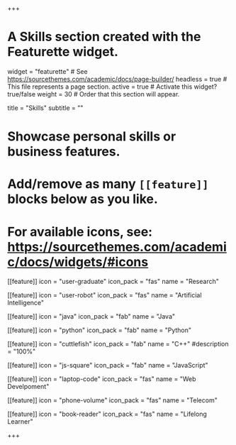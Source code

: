 +++
# A Skills section created with the Featurette widget.
widget = "featurette"  # See https://sourcethemes.com/academic/docs/page-builder/
headless = true  # This file represents a page section.
active = true  # Activate this widget? true/false
weight = 30  # Order that this section will appear.

title = "Skills"
subtitle = ""

# Showcase personal skills or business features.
# 
# Add/remove as many `[[feature]]` blocks below as you like.
# 
# For available icons, see: https://sourcethemes.com/academic/docs/widgets/#icons

[[feature]]
  icon = "user-graduate"
  icon_pack = "fas"
  name = "Research"

[[feature]]
  icon = "user-robot"
  icon_pack = "fas"
  name = "Artificial Intelligence"
  
[[feature]]
  icon = "java"
  icon_pack = "fab"
  name = "Java"

[[feature]]
  icon = "python"
  icon_pack = "fab"
  name = "Python"  
  
[[feature]]
  icon = "cuttlefish"
  icon_pack = "fab"
  name = "C++" 
  #description = "100%"
  
[[feature]]
  icon = "js-square"
  icon_pack = "fab"
  name = "JavaScript"  
  
[[feature]]
  icon = "laptop-code"
  icon_pack = "fas"
  name = "Web Develpoment"  
  
[[feature]]
  icon = "phone-volume"
  icon_pack = "fas"
  name = "Telecom"
  
[[feature]]
  icon = "book-reader"
  icon_pack = "fas"
  name = "Lifelong Learner"

+++
